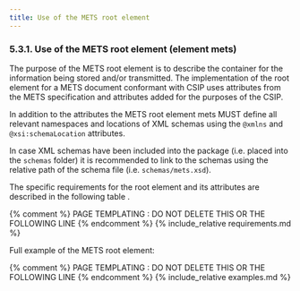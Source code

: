```yaml
---
title: Use of the METS root element
---
```

### 5.3.1.	Use of the METS root element (element mets)
The purpose of the METS root element is to describe the container for the information being stored and/or transmitted. The implementation of the root element for a METS document conformant with CSIP uses attributes from the METS specification and attributes added for the purposes of the CSIP.

In addition to the attributes the METS root element mets MUST define all relevant namespaces and locations of XML schemas using the `@xmlns` and `@xsi:schemaLocation` attributes. 

In case XML schemas have been included into the package (i.e. placed into the `schemas` folder) it is recommended to link to the schemas using the relative path of the schema file (i.e. `schemas/mets.xsd`). 

The specific requirements for the root element and its attributes are described in the following table .

{% comment %} PAGE TEMPLATING : DO NOT DELETE THIS OR THE FOLLOWING LINE {% endcomment %}
{% include_relative requirements.md %}

Full example of the METS root element:

{% comment %} PAGE TEMPLATING : DO NOT DELETE THIS OR THE FOLLOWING LINE {% endcomment %}
{% include_relative examples.md %}
